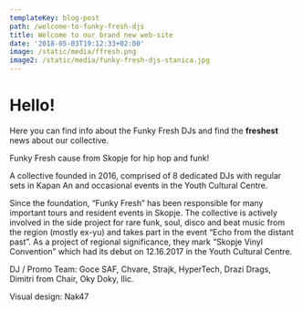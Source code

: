 ```yaml
---
templateKey: blog-post
path: /welcome-to-funky-fresh-djs
title: Welcome to our brand new web-site
date: '2018-05-03T19:12:33+02:00'
image: /static/media/ffresh.png
image2: /static/media/funky-fresh-djs-stanica.jpg
---
```

# Hello!

Here you can find info about the Funky Fresh DJs and find the **freshest** news about our collective.

Funky Fresh cause from Skopje for hip hop and funk!

A collective founded in 2016, comprised of 8 dedicated DJs with regular sets in Kapan An and occasional events in the Youth Cultural Centre.

Since the foundation, “Funky Fresh” has been responsible for many important tours and resident events in Skopje. The collective is actively involved in the side project for rare funk, soul, disco and beat music from the region (mostly ex-yu) and takes part in the event “Echo from the distant past”. As a project of regional significance, they mark “Skopje Vinyl Convention” which had its debut on 12.16.2017 in the Youth Cultural Centre.

DJ / Promo Team: Goce SAF, Chvare, Strajk, HyperTech, Drazi Drags, Dimitri from Chair, Oky Doky, Ilic.

Visual design: Nak47
